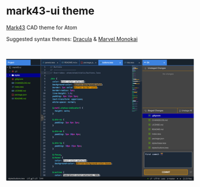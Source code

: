 # mark43-ui theme

[Mark43](https://mark43.com) CAD theme for Atom

Suggested syntax themes: [Dracula](https://atom.io/packages/dracula-syntax) & [Marvel Monokai](https://atom.io/packages/marvel-monokai)

<br />

![Mark43 theme for Atom](https://raw.githubusercontent.com/jenil/atom-mark43-ui/master/preview.png "Mark43 theme for Atom")

